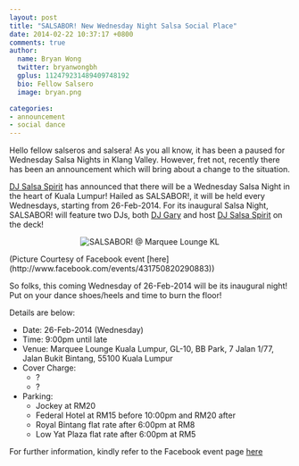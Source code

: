 ```yaml
---
layout: post
title: "SALSABOR! New Wednesday Night Salsa Social Place"
date: 2014-02-22 10:37:17 +0800
comments: true
author:
  name: Bryan Wong
  twitter: bryanwongbh
  gplus: 112479231489409748192 
  bio: Fellow Salsero
  image: bryan.png

categories: 
- announcement
- social dance
---
```

Hello fellow salseros and salsera! As you all know, it has been a paused for Wednesday Salsa Nights in Klang Valley. However, fret not, recently there has been an announcement which will bring about a change to the situation.
<!--more-->
[DJ Salsa Spirit](http://www.salsakl.com/#!/djs/dj-salsa-spirit) has announced that there will be a Wednesday Salsa Night in the heart of Kuala Lumpur! Hailed as SALSABOR!, it will be held every Wednesdays, starting  from 26-Feb-2014. For its inaugural Salsa Night, SALSABOR! will feature two DJs, both [DJ Gary](http://www.salsakl.com/#!/djs/dj-gary) and host [DJ Salsa Spirit](http://www.salsakl.com/#!/djs/dj-salsa-spirit) on the deck!

<p align="center">
	<img src="/images/posts/salsabor.jpg" alt="SALSABOR! @ Marquee Lounge KL" />
</p>
(Picture Courtesy of Facebook event [here](http://www.facebook.com/events/431750820290883))

So folks, this coming Wednesday of 26-Feb-2014 will be its inaugural night! Put on your dance shoes/heels and time to burn the floor! 

Details are below:

- Date: 26-Feb-2014 (Wednesday)
- Time: 9:00pm until late
- Venue: Marquee Lounge Kuala Lumpur, GL-10, BB Park, 7 Jalan 1/77, Jalan Bukit Bintang, 55100 Kuala Lumpur
- Cover Charge:
  - ?
  - ?
- Parking:
	- Jockey at RM20
	- Federal Hotel at RM15 before 10:00pm and RM20 after
	- Royal Bintang flat rate after 6:00pm at RM8
	- Low Yat Plaza flat rate after 6:00pm at RM5

For further information, kindly refer to the Facebook event page [here](http://www.facebook.com/events/431750820290883)

